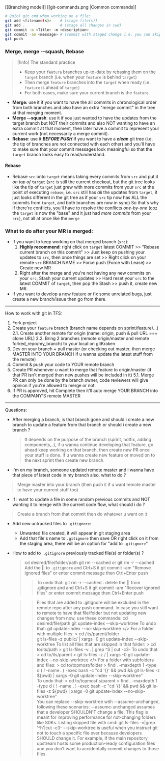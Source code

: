 [[Branching model]]
[[git-commands.png |Common commands]]


```bash
# Quick git cmd when working on a file:
git add <filename(s)>    # (stage file(s))
git add .                # (stage all changes in cwd)
git commit -m <Title> -m <description>
git commit -am <message> # (commit with staged change i.e. you can skip git add with this)
git push
```

### Merge, merge --squash, Rebase 
>[!info] The standard practice
>- Keep your `feature` branches up-to-date by rebasing them on the `target` branch (i.e. when your `feature` is behind `target`)
>- Then merge `feature` branches into the `target` when ready (i.e. `feature` is ahead of `target`)
>- For both cases, make sure your current branch is the `feature`.
- **Merge:** use it if you want to have the all commits in chronological order from both branches and also have an extra "merge commit" in the tree at that merging moment.
- **Merge --squash**: use it if you just wanted to have the updates from the target branch but NOT their commits and also NOT wanting to have an extra commit at that moment, then later have a commit to represent your current work (not necessarily a merge commit).
- **Rebase**: use it ***BEFORE PUSH*** if you want to have a ***clean*** git tree (i.e. the tip of branches are not connected with each other) and you'll have to make sure that your commit messages look meaningful so that the `target` branch looks easy to read/understand.
#### Rebase
- Rebase `src` onto `target` means taking every commits from `src` and put it *on top of* `target` (`src` is still the current checkout, but the git tree looks like the tip of `target`  just grew with more commits from your `src` at the point of executing `rebase`, i.e. `src` still has *all* the updates from `target`, it just looks different in the git tree as if your `src` tip now has ALL the commits from `target`, and both branches are now in sync)
So that's why if there're conflicts, you'll have to resolve the conflicts *one-by-one* (coz the `target` is now the "base" and it just had *more commits* from your `src`), not all at once like the `merge`

### What to do after your MR is merged:
- If you want to keep working on that merged branch (`src`):
	1. **Highly recommend**: right click on `target` latest COMMIT >> "Rebase current branch on this commit" >> Just keep on pushing your updates to `src`, then once things are set >> Right click on your remote `src` BRANCH NAME >> Force push (Force with Lease) >> Create new MR
	2. Right after the merge and you're not having any new commits on your `src`, Stash your current updates >> Hard reset your `src` to the latest COMMIT of `target`, then pop the Stash >> push it, create new MR.
- If you want to develop a new feature or fix some unrelated bugs, just create a new branch/issue then go from there.
--- 
How to work with git in TFS:
1. Fork project
2. Create your `feature` branch (branch name depends on sprint/feature/...)
  2.1. Create another remote for origin (name: origin, push & pull URL === clone URL)
  2.2. Bring 2 branches (remote origin/master and remote forked_repo/my_branch) to your local on gitKraken  
3. Dev on your branch + pull master (or checking out master, then merge MASTER INTO YOUR BRANCH if u wanna update the latest stuff from the remote)
4. Commit & push your code to YOUR remote branch  
5. Create PR whenever u want to merge that feature to origin/master (if that PR isn't merged then new pushes will be included in it)
  5.1. Merge PR can only be done by the branch owner, code reviewers will give opinion if you're allowed to merge or not.
6. If PR is approved, hit Complete then it'll auto merge YOUR BRANCH into the COMPANY'S remote MASTER


---
Questions:
- After merging a branch, is that branch gone and should i create a new branch to update a feature from that branch or should i create a new branch ? 
    > It depends on the purpose of the branch (sprint, hotfix, adding components,..), if u wanna continue developing that feature, go ahead keep working on that branch, then create new PR once your stuff is done. 
    > If u wanna create new feature or moved on to the next sprint then create new branch.

- I'm on my branch, someone updated remote master and i wanna have that piece of latest code in my branch also, what to do ? 
> 	Merge master into your branch (then push it if u want remote master to have your current stuff too)

- If i want to update a file in some random previous commits and NOT wanting it to merge with the current code flow, what should i do ?
>	Create a branch from that commit then do whatever u want on it

- Add new untracked files to `.gitignore`: 
  - Unwanted file created, it will appear in git staging area
  - Add that file's name to `.gitignore` then save OR right click on it from the staging area, there will be an option for "add to `.gitignore`"

- How to add to` .gitignore` previously tracked file(s) or folder(s) ?
    > cd desired/file/folder/path
    > git rm --cached <filename> 
 or
    > git rm -r --cached <foldername> 
    > Add the <filename> || <foldername> to `.gitignore` and Ctrl+S it
    > git commit -am "Remove ignored files" or enter commit message then Ctrl+Enter
    > push
  >> To undo that:
    > git rm -r --cached .
    > delete the <filename> || <foldername> from .gitignore and and Ctrl+S it
    > git commit -am "Recover ignored files" or enter commit message then Ctrl+Enter
    > push

  >> Files that are added to .gitignore will be excluded in the remote repo after any push command. In case you still want to remote to have that file/folder but not updating new changes from now, use these commands:
    > cd desired/file/path
    > git update-index --skip-worktree <filename> 
	> To undo that: git update-index --no-skip-worktree <filename> 
    </> For a folder with multiple files:
        > 	cd /its/parent/folder	
	> git ls-files -z public/ | xargs -0 git update-index --skip-worktree
	> To list all files that are skipped in that folder:
	    > cd to/its/path
	    > git ls-files -v . | grep ^S | cut -c3-
	> To undo that:
	    > cd to/its/parent
	    > git ls-files -z <foldername>/ | xargs -0 git update-index --no-skip-worktree
    </> For a folder with subfolders and files: 
	    > cd to/topmost/folder
	    > find . -maxdepth 1 -type d \( ! -name . \) -exec bash -c "cd '{}' && pwd && git ls-files -z ${pwd} | xargs -0 git update-index --skip-worktree" \
	 > To undo that:
	    > cd to/topmost's/parent
	    > find . -maxdepth 1 -type d \( ! -name . \) -exec bash -c "cd '{}' && pwd && git ls-files -z ${pwd} | xargs -0 git update-index --no-skip-worktree" \
  >> You can replace --skip-worktree with --assume-unchanged, following these scenarios:
    > --assume-unchanged assumes that a developer SHOULDN'T change a file. This flag is meant for improving performance for not-changing folders like SDKs. Listing skipped file with cmd: git ls-files -v|grep '^h'|cut -c3-
    > --skip-worktree is useful when you instruct git not to touch a specific file ever because developers SHOULD change it. For example, if the main repository upstream hosts some production-ready configuration files and you don’t want to accidentally commit changes to those files.

	    
	

 
